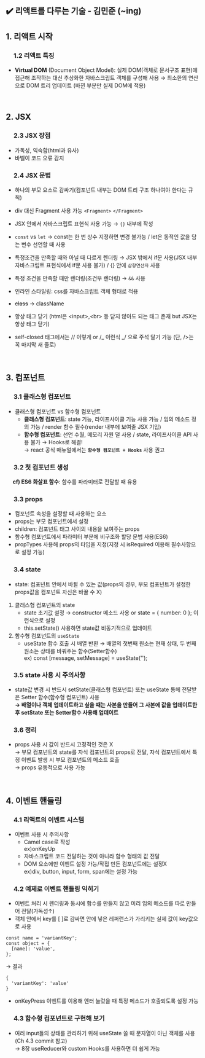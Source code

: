 ## ✔️ 리액트를 다루는 기술 - 김민준 (~ing)

## 1. 리액트 시작

### 　 1.2 리액트 특징

-  **Virtual DOM** (Document Object Model): 실제 DOM(객체로 문서구조 표현)에 접근해 조작하는 대신 추상화한 자바스크립트 객체를 구성해 사용 → 최소한의 연산으로 DOM 트리 업데이트 (바뀐 부분만 실제 DOM에 적용)
  
  <br>

## 2. JSX

### 　 2.3 JSX 장점

-  가독성, 익숙함(html과 유사)
-  바벨이 코드 오류 감지

### 　 2.4 JSX 문법

-  하나의 부모 요소로 감싸기(컴포넌트 내부는 DOM 트리 구조 하나여야 한다는 규칙)
-  div 대신 Fragment 사용 가능 `<Fragment>` `</Fragment>`
-  JSX 안에서 자바스크립트 표현식 사용 가능 → `{}` 내부에 작성
-  `const` vs `let` → const는 한 번 상수 지정하면 변경 불가능 / let은 동적인 값을 담는 변수 선언할 때 사용
-  특정조건을 만족할 때와 아닐 때 다르게 렌더링 → JSX 밖에서 if문 사용(JSX 내부 자바스크립트 표현식에서 if문 사용 불가) / {} 안에 `삼항연산자` 사용
-  특정 조건을 만족할 때만 렌더링(조건부 렌더링) → `&&` 사용
-  인라인 스타일링: css를 자바스크립트 객체 형태로 적용
-  ~~class~~ → className
-  항상 태그 닫기 (html은 \<input>,\<br> 등 닫지 않아도 되는 태그 존재 but JSX는 항상 태그 닫기)
-  self-closed 태그에서는 // 이렇게 or /_ 이런식 _/ 으로 주석 달기 가능 (단, />는 꼭 마지막 새 줄로)
   
   <br>

## 3. 컴포넌트

### 　 3.1 클래스형 컴포넌트
-  클래스형 컴포넌트 vs 함수형 컴포넌트
   -  **클래스형 컴포넌트**: state 기능, 라이프사이클 기능 사용 가능 / 임의 메소드 정의 가능 / render 함수 필수(render 내부에 보여줄 JSX 기입)
   -  **함수형 컴포넌트**: 선언 수월, 메모리 자원 덜 사용 / state, 라이프사이클 API 사용 불가 → Hooks로 해결! <br>
      → react 공식 매뉴얼에서는 **`함수형 컴포넌트 + Hooks`** 사용 권고
### 　 3.2 첫 컴포넌트 생성 
 　 **cf) ES6 화살표 함수**: 함수를 파라미터로 전달할 때 유용
### 　 3.3 props
- 컴포넌트 속성을 설정할 때 사용하는 요소
- props는 부모 컴포넌트에서 설정
- children: 컴포넌트 태그 사이의 내용을 보여주는 props
- 함수형 컴포넌트에서 파라미터 부분에 비구조화 할당 문법 사용(ES6)
- propTypes 사용해 props의 타입을 지정(지정 시 isRequired 이용해 필수사항으로 설정 가능)
### 　 3.4 state
- state: 컴포넌트 안에서 바뀔 수 있는 값(props의 경우, 부모 컴포넌트가 설정한 props값을 컴포넌트 자신은 바꿀 수 X)
1) 클래스형 컴포넌트의 state
   - state 초기값 설정 → constructor 메소드 사용 or state = { number: 0 }; 이런식으로 설정
   - this.setState() 사용하면 state값 비동기적으로 업데이트
2) 함수형 컴포넌트의 `useState`
   - useState 함수 호출 시 배열 반환 → 배열의 첫번째 원소는 현재 상태, 두 번째 원소는 상태를 바꿔주는 함수(Setter함수) <br>
     ex) const \[message, setMessage] = useState('');
### 　 3.5 state 사용 시 주의사항
- state값 변경 시 반드시 setState(클래스형 컴포넌트) 또는 useState 통헤 전달받은 Setter 함수(함수형 컴포넌트) 사용 <br>
**→ 배열이나 객체 업데이트하고 싶을 때는 사본을 만들어 그 사본에 값을 업데이트한 후 setState 또는 Setter함수 사용해 업데이트**
### 　 3.6 정리
- props 사용 시 값이 반드시 고정적인 것은 X <br>
→ 부모 컴포넌트의 state를 자식 컴포넌트의 props로 전달, 자식 컴포넌트에서 특정 이벤트 발생 시 부모 컴포넌트의 메소드 호출 <br>
→ props 유동적으로 사용 가능
<br>

## 4. 이벤트 핸들링
### 　 4.1 리액트의 이벤트 시스템
- 이벤트 사용 시 주의사항
  - Camel case로 작성 <br>
  ex)onKeyUp
  - 자바스크립트 코드 전달하는 것이 아니라 함수 형태의 값 전달
  - DOM 요소에만 이벤트 설정 가능/작접 만든 컴포넌트에는 설정X <br>
  ex)div, button, input, form, span에는 설정 가능
### 　 4.2 예제로 이벤트 핸들링 익히기
- 이벤트 처리 시 렌더링과 동시에 함수를 만들지 않고 미리 임의 메소드를 따로 만들어 전달(가독성↑)
- 객체 안에서 key를 \[ ]로 감싸면 안에 넣은 레퍼런스가 가리키는 실제 값이 key값으로 사용 <br>
```
const name = 'variantKey';
const object = {
  [name]: 'value',
};
```
 → 결과
```
{
  'variantKey': 'value'
}
```
- onKeyPress 이벤트를 이용해 엔터 눌렀을 때 특정 메소드가 호출되도록 설정 가능
### 　 4.3 함수형 컴포넌트로 구현해 보기
- 여러 input들의 상태를 관리하기 위해 useState 쓸 때 문자열이 아닌 객체를 사용(Ch 4.3 commit 참고) <br>
→ 8장 useReducer와 custom Hooks를 사용하면 더 쉽게 가능

